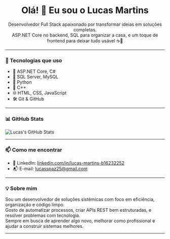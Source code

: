 <h1 align="center">Olá! 👋 Eu sou o Lucas Martins</h1>

<p align="center">
Desenvolvedor Full Stack apaixonado por transformar ideias em soluções completas. <br />
ASP.NET Core no backend, SQL para organizar a casa, e um toque de frontend para deixar tudo usável ☕🚀
</p>

---

### 🚀 Tecnologias que uso

- 🔧 ASP.NET Core, C#
- 🐘 SQL Server, MySQL
- 🐍 Python
- 🧠 C++
- 🌐 HTML, CSS, JavaScript
- 🛠️ Git & GitHub

---

### 📊 GitHub Stats

![Lucas's GitHub Stats](https://github-readme-stats.vercel.app/api?username=Marloc412&show_icons=true&theme=dracula)


---

### 📫 Como me encontrar

- 💼 LinkedIn: [linkedin.com/in/lucas-martins-b16232252](https://www.linkedin.com/in/lucas-martins-b16232252)
- 📬 E-mail: [lucasspaz25@gmail.com](mailto:lucasspaz25@gmail.com)

---

### 💡 Sobre mim

Sou um desenvolvedor de soluções sistêmicas com foco em eficiência, organização e código limpo. <br/>
Gosto de automatizar processos, criar APIs REST bem estruturadas, e resolver problemas com tecnologia. <br/>
Sempre em busca de aprender algo novo, melhorar como profissional e ajudar a construir sistemas melhores.

---
